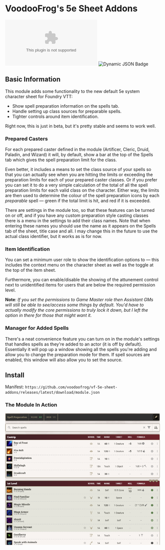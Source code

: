 # VoodooFrog's 5e Sheet Addons

![GitHub Downloads (specific asset, latest release)](https://img.shields.io/github/downloads/voodoofrog/vf-5e-sheet-addons/latest/module.zip?style=for-the-badge&logo=github&label=Downloads%20(Latest%20Release)&color=%2388ff00)
![Dynamic JSON Badge](https://img.shields.io/badge/dynamic/json?url=https%3A%2F%2Fgithub.com%2Fvoodoofrog%2Fvf-5e-sheet-addons%2Freleases%2Fdownload%2F1.0.0-beta.2%2Fmodule.json&query=%24.compatibility.minimum&style=for-the-badge&label=Foundry%20Version&color=%23FF6E20)


## Basic Information

This module adds some functionality to the new default 5e system character sheet for Foundry VTT:
* Show spell preparation information on the spells tab.
* Handle setting up class sources for preparable spells.
* Tighter controls around item identification.

Right now, this is just in beta, but it's pretty stable and seems to work well.

### Prepared Casters
For each prepared caster defined in the module (Artificer, Cleric, Druid, Paladin, and Wizard) it will, by default, show a bar at the top of the Spells tab which gives the spell preparation limit for the class.

Even better, it includes a means to set the class source of your spells so that you can actually see when you are hitting the limits or exceeding the preparation limits for each of your prepared caster classes. Or if you prefer you can set it to do a very simple calculation of the total of all the spell preparation limits for each valid class on the character. Either way, the limits are then used to determine the colour of the spell preparation icons by each _preparable_ spell — green if the total limit is hit, and red if it is exceeded.

There are settings in the module too, so that these features can be turned on or off, and if you have any custom preparation style casting classes there is a menu in the settings to add their class names. Note that when entering these names you should use the name as it appears on the Spells tab of the sheet, title case and all. I may change this in the future to use the actual class identifier, but it works as is for now.

### Item Identification
You can set a minimum user role to show the identification options to — this includes the context menu on the character sheet as well as the toggle at the top of the item sheet.

Furthermore, you can enable/disable the showing of the attunement control next to unidentified items for users that are below the required permission level.

**Note**: _If you set the permissions to Game Master role then Assistant GMs will still be able to see/access some things by default. You'd have to actually modify the core permissions to truly lock it down, but I left the option in there for those that might want it._

### Manager for Added Spells
There's a neat convenience feature you can turn on in the module's settings that handles spells as they're added to an actor (it is off by default). Essentially it will pop up a window showing all the spells you're adding and allow you to change the preparation mode for them. If spell sources are enabled, this window will also allow you to set the source.

## Install
Manifest: `https://github.com/voodoofrog/vf-5e-sheet-addons/releases/latest/download/module.json`

### The Module In Action
![a screenshot of the module in action](screenshot.png)

